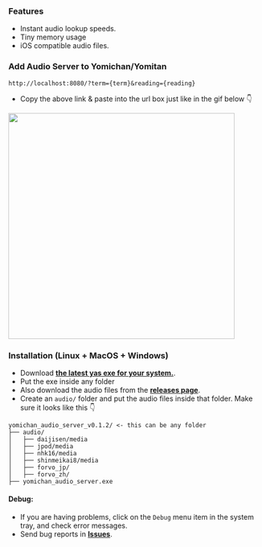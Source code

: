 ### Features
- Instant audio lookup speeds.
- Tiny memory usage
- iOS compatible audio files.

### Add Audio Server to Yomichan/Yomitan
```
http://localhost:8080/?term={term}&reading={reading}
``` 
- Copy the above link & paste into the url box just like in the gif below 👇
<img  src="https://github.com/aramrw/yomichan_audio_server/assets/106574385/0f399e59-f3d4-4b6b-a54e-6daceb6bc582" width="450" />

### Installation (Linux + MacOS + Windows)
- Download **[the latest yas exe for your system.](https://github.com/aramrw/yomichan_audio_server/releases/latest)**.
- Put the exe inside any folder
- Also download the audio files from the **[releases page](https://github.com/aramrw/yomichan_audio_server/releases/latest)**.
- Create an `audio/` folder and put the audio files inside that folder.
Make sure it looks like this 👇
```
yomichan_audio_server_v0.1.2/ <- this can be any folder
├── audio/
│   ├── daijisen/media
│   ├── jpod/media
│   ├── nhk16/media
│   ├── shinmeikai8/media
│   ├── forvo_jp/
│   ├── forvo_zh/
├── yomichan_audio_server.exe
```
#### Debug: 
- If you are having problems, click on the `Debug` menu item in the system tray, and check error messages.
- Send bug reports in **[Issues](https://github.com/aramrw/yomichan_audio_server/issues)**.


